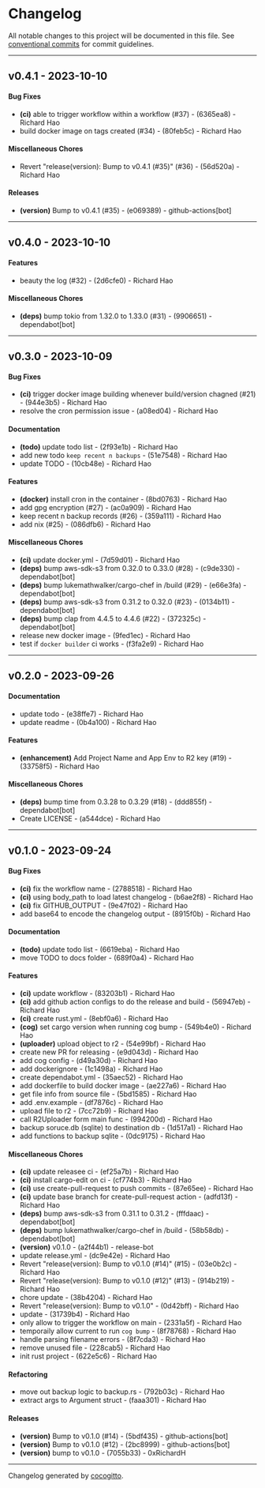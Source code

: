 # Changelog
All notable changes to this project will be documented in this file. See [conventional commits](https://www.conventionalcommits.org/) for commit guidelines.

- - -
## v0.4.1 - 2023-10-10
#### Bug Fixes
- **(ci)** able to trigger workflow within a workflow (#37) - (6365ea8) - Richard Hao
- build docker image on tags created (#34) - (80feb5c) - Richard Hao
#### Miscellaneous Chores
- Revert "release(version): Bump to v0.4.1 (#35)" (#36) - (56d520a) - Richard Hao
#### Releases
- **(version)** Bump to v0.4.1 (#35) - (e069389) - github-actions[bot]

- - -

## v0.4.0 - 2023-10-10
#### Features
- beauty the log (#32) - (2d6cfe0) - Richard Hao
#### Miscellaneous Chores
- **(deps)** bump tokio from 1.32.0 to 1.33.0 (#31) - (9906651) - dependabot[bot]

- - -

## v0.3.0 - 2023-10-09
#### Bug Fixes
- **(ci)** trigger docker image building whenever build/version chagned (#21) - (944e3b5) - Richard Hao
- resolve the cron permission issue - (a08ed04) - Richard Hao
#### Documentation
- **(todo)** update todo list - (2f93e1b) - Richard Hao
- add new todo `keep recent n backups` - (51e7548) - Richard Hao
- update TODO - (10cb48e) - Richard Hao
#### Features
- **(docker)** install cron in the container - (8bd0763) - Richard Hao
- add gpg encryption (#27) - (ac0a909) - Richard Hao
- keep recent n backup records (#26) - (359a111) - Richard Hao
- add nix (#25) - (086dfb6) - Richard Hao
#### Miscellaneous Chores
- **(ci)** update docker.yml - (7d59d01) - Richard Hao
- **(deps)** bump aws-sdk-s3 from 0.32.0 to 0.33.0 (#28) - (c9de330) - dependabot[bot]
- **(deps)** bump lukemathwalker/cargo-chef in /build (#29) - (e66e3fa) - dependabot[bot]
- **(deps)** bump aws-sdk-s3 from 0.31.2 to 0.32.0 (#23) - (0134b11) - dependabot[bot]
- **(deps)** bump clap from 4.4.5 to 4.4.6 (#22) - (372325c) - dependabot[bot]
- release new docker image - (9fed1ec) - Richard Hao
- test if `docker builder` ci works - (f3fa2e9) - Richard Hao

- - -

## v0.2.0 - 2023-09-26
#### Documentation
- update todo - (e38ffe7) - Richard Hao
- update readme - (0b4a100) - Richard Hao
#### Features
- **(enhancement)** Add Project Name and App Env to R2 key (#19) - (33758f5) - Richard Hao
#### Miscellaneous Chores
- **(deps)** bump time from 0.3.28 to 0.3.29 (#18) - (ddd855f) - dependabot[bot]
- Create LICENSE - (a544dce) - Richard Hao

- - -

## v0.1.0 - 2023-09-24
#### Bug Fixes
- **(ci)** fix the workflow name - (2788518) - Richard Hao
- **(ci)** using body_path to load latest changelog - (b6ae2f8) - Richard Hao
- **(ci)** fix GITHUB_OUTPUT - (9e47f02) - Richard Hao
- add base64 to encode the changelog output - (8915f0b) - Richard Hao
#### Documentation
- **(todo)** update todo list - (6619eba) - Richard Hao
- move TODO to docs folder - (689f0a4) - Richard Hao
#### Features
- **(ci)** update workflow - (83203b1) - Richard Hao
- **(ci)** add github action configs to do the release and build - (56947eb) - Richard Hao
- **(ci)** create rust.yml - (8ebf0a6) - Richard Hao
- **(cog)** set cargo version when running cog bump - (549b4e0) - Richard Hao
- **(uploader)** upload object to r2 - (54e99bf) - Richard Hao
- create new PR for releasing - (e9d043d) - Richard Hao
- add cog config - (d49a30d) - Richard Hao
- add dockerignore - (1c1498a) - Richard Hao
- create dependabot.yml - (35aec52) - Richard Hao
- add dockerfile to build docker image - (ae227a6) - Richard Hao
- get file info from source file - (5bd1585) - Richard Hao
- add .env.example - (df7876c) - Richard Hao
- upload file to r2 - (7cc72b9) - Richard Hao
- call R2Uploader form main func - (994200d) - Richard Hao
- backup soruce.db (sqlite) to destination db - (1d517a1) - Richard Hao
- add functions to backup sqlite - (0dc9175) - Richard Hao
#### Miscellaneous Chores
- **(ci)** update releasee ci - (ef25a7b) - Richard Hao
- **(ci)** install cargo-edit on ci - (cf774b3) - Richard Hao
- **(ci)** use create-pull-request to push commits - (87e65ee) - Richard Hao
- **(ci)** update base branch for create-pull-request action - (adfd13f) - Richard Hao
- **(deps)** bump aws-sdk-s3 from 0.31.1 to 0.31.2 - (fffdaac) - dependabot[bot]
- **(deps)** bump lukemathwalker/cargo-chef in /build - (58b58db) - dependabot[bot]
- **(version)** v0.1.0 - (a2f44b1) - release-bot
- update release.yml - (dc9e42e) - Richard Hao
- Revert "release(version): Bump to v0.1.0 (#14)" (#15) - (03e0b2c) - Richard Hao
- Revert "release(version): Bump to v0.1.0 (#12)" (#13) - (914b219) - Richard Hao
- chore update - (38b4204) - Richard Hao
- Revert "release(version): Bump to v0.1.0" - (0d42bff) - Richard Hao
- update - (31739b4) - Richard Hao
- only allow to trigger the workflow on main - (2331a5f) - Richard Hao
- temporaily allow current to run `cog bump` - (8f78768) - Richard Hao
- handle parsing filename errors - (8f7cda3) - Richard Hao
- remove unused file - (228cab5) - Richard Hao
- init rust project - (622e5c6) - Richard Hao
#### Refactoring
- move out backup logic to backup.rs - (792b03c) - Richard Hao
- extract args to Argument struct - (faaa301) - Richard Hao
#### Releases
- **(version)** Bump to v0.1.0 (#14) - (5bdf435) - github-actions[bot]
- **(version)** Bump to v0.1.0 (#12) - (2bc8999) - github-actions[bot]
- **(version)** bump to v0.1.0 - (7055b33) - 0xRichardH

- - -

Changelog generated by [cocogitto](https://github.com/cocogitto/cocogitto).